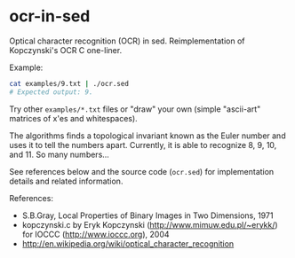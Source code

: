 # ocr-in-sed

Optical character recognition (OCR) in sed. Reimplementation of Kopczynski's OCR C one-liner.

Example:
```bash
cat examples/9.txt | ./ocr.sed
# Expected output: 9.
```

Try other `examples/*.txt` files or "draw" your own (simple "ascii-art" matrices
of x'es and whitespaces).

The algorithms finds a topological invariant known as the Euler number and uses it
to tell the numbers apart. Currently, it is able to recognize 8, 9, 10, and 11. So many numbers...

See references below and the source code (`ocr.sed`) for implementation details
and related information.

References:
- S.B.Gray, Local Properties of Binary Images in Two Dimensions, 1971
- kopczynski.c by Eryk Kopczynski (http://www.mimuw.edu.pl/~erykk/) for IOCCC (http://www.ioccc.org), 2004
- http://en.wikipedia.org/wiki/optical_character_recognition

